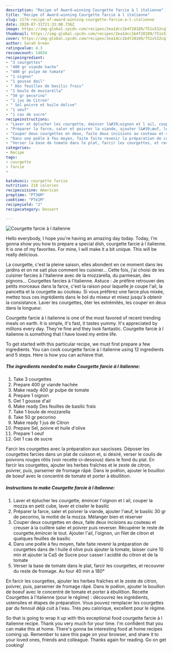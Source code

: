 ```yaml
---
description: "Recipe of Award-winning Courgette farcie à l italienne"
title: "Recipe of Award-winning Courgette farcie à l italienne"
slug: 1174-recipe-of-award-winning-courgette-farcie-a-l-italienne
date: 2020-07-31T21:33:00.736Z
image: https://img-global.cpcdn.com/recipes/2ea1dcc1b4f28189/751x532cq70/courgette-farcie-a-l-italienne-photo-principale-de-la-recette.jpg
thumbnail: https://img-global.cpcdn.com/recipes/2ea1dcc1b4f28189/751x532cq70/courgette-farcie-a-l-italienne-photo-principale-de-la-recette.jpg
cover: https://img-global.cpcdn.com/recipes/2ea1dcc1b4f28189/751x532cq70/courgette-farcie-a-l-italienne-photo-principale-de-la-recette.jpg
author: Sarah Green
ratingvalue: 4.3
reviewcount: 14834
recipeingredient:
- "3 courgettes"
- "400 gr viande hache"
- "400 gr pulpe de tomate"
- "1 oignon"
- "1 gousse dail"
- " Des feuilles de basilic frais"
- "1 boule de mozzarella"
- "50 gr pecorino"
- "1 jus de Citron"
- " Sel poivre et huile dolive"
- "1 oeuf"
- "1 cas de sucre"
recipeinstructions:
- "Laver et éplucher les courgette, émincer l&#39;oignon et l ail, couper la mozza en petit cube, laver et ciseler le basilic"
- "Préparer la farce, saler et poivrer la viande, ajouter l&#39;œuf, le basilic 30 gr de pecorino, la moitié de la mozza. Mélanger bien et réserver"
- "Couper deux courgettes en deux, faite deux incisions au couteau et creuser à la cuillère saler et poivrer puis reverser. Récupérer le reste de courgette,émincer le tout. Ajouter l&#39;ail, l&#39;oignon, un filet de citron et quelques feuilles de basilic"
- "Dans une poêle à feu moyen, faite faite revenir la préparation de courgettes dans de l huile d olive puis ajouter la tomate, laisser cuire 10 min et ajouter la CaS de Sucre pour casser l acidité du citron et de la tomate"
- "Verser la base de tomate dans le plat, farcir les courgettes, et recouvrer du reste de fromage. Au four 40 min a 180°"
categories:
- Recipe
tags:
- courgette
- farcie
- 

katakunci: courgette farcie  
nutrition: 218 calories
recipecuisine: American
preptime: "PT36M"
cooktime: "PT41M"
recipeyield: "2"
recipecategory: Dessert

---
```



![Courgette farcie à l italienne](https://img-global.cpcdn.com/recipes/2ea1dcc1b4f28189/751x532cq70/courgette-farcie-a-l-italienne-photo-principale-de-la-recette.jpg)

Hello everybody, I hope you're having an amazing day today. Today, I'm gonna show you how to prepare a special dish, courgette farcie à l italienne. It is one of my favorites. For mine, I will make it a bit unique. This will be really delicious.

La courgette, c&#39;est la pleine saison, elles abondent en ce moment dans les jardins et on ne sait plus comment les cuisiner… Cette fois, j&#39;ai choisi de les cuisiner farcies à l&#39;italienne avec de la mozzarella, du parmesan, des pignons… Courgettes farcies à l&#39;italienne. Astuce : Je préfère retrouver des petits morceaux dans la farce, c&#39;est la raison pour laquelle je coupe l&#39;ail, la pancetta et la courgette au couteau. Si vous préférez une farce plus mixée, mettez tous ces ingrédients dans le bol du mixeur et mixez jusqu&#39;à obtenir la consistance. Laver les courgettes, ôter les extrémités, les couper en deux dans la longueur.

Courgette farcie à l italienne is one of the most favored of recent trending meals on earth. It is simple, it's fast, it tastes yummy. It's appreciated by millions every day. They're fine and they look fantastic. Courgette farcie à l italienne is something that I have loved my entire life.


To get started with this particular recipe, we must first prepare a few ingredients. You can cook courgette farcie à l italienne using 12 ingredients and 5 steps. Here is how you can achieve that.

<!--inarticleads1-->

##### The ingredients needed to make Courgette farcie à l italienne:

1. Take 3 courgettes
1. Prepare 400 gr viande hachée
1. Make ready 400 gr pulpe de tomate
1. Prepare 1 oignon
1. Get 1 gousse d&#39;ail
1. Make ready  Des feuilles de basilic frais
1. Take 1 boule de mozzarella
1. Take 50 gr pecorino
1. Make ready 1 jus de Citron
1. Prepare  Sel, poivre et huile d&#39;olive
1. Prepare 1 oeuf
1. Get 1 cas de sucre


Farcir les courgettes avec la préparation aux saucisses. Déposer les courgettes farcies dans un plat de cuisson et, si désiré, verser le coulis de poivrons rouges rôtis (voir recette ci-dessous) dans le fond du plat. En farcir les courgettes, ajouter les herbes fraîches et le zeste de citron, poivrer, puis, parsemer de fromage râpé. Dans le poêlon, ajouter le bouillon de boeuf avec le concentré de tomate et porter à ébullition. 

<!--inarticleads2-->

##### Instructions to make Courgette farcie à l italienne:

1. Laver et éplucher les courgette, émincer l&#39;oignon et l ail, couper la mozza en petit cube, laver et ciseler le basilic
1. Préparer la farce, saler et poivrer la viande, ajouter l&#39;œuf, le basilic 30 gr de pecorino, la moitié de la mozza. Mélanger bien et réserver
1. Couper deux courgettes en deux, faite deux incisions au couteau et creuser à la cuillère saler et poivrer puis reverser. Récupérer le reste de courgette,émincer le tout. Ajouter l&#39;ail, l&#39;oignon, un filet de citron et quelques feuilles de basilic
1. Dans une poêle à feu moyen, faite faite revenir la préparation de courgettes dans de l huile d olive puis ajouter la tomate, laisser cuire 10 min et ajouter la CaS de Sucre pour casser l acidité du citron et de la tomate
1. Verser la base de tomate dans le plat, farcir les courgettes, et recouvrer du reste de fromage. Au four 40 min a 180°


En farcir les courgettes, ajouter les herbes fraîches et le zeste de citron, poivrer, puis, parsemer de fromage râpé. Dans le poêlon, ajouter le bouillon de boeuf avec le concentré de tomate et porter à ébullition. Recette Courgettes à l&#39;italienne (pour le régime) : découvrez les ingrédients, ustensiles et étapes de préparation. Vous pouvez remplacer les courgettes par du fenouil déjà cuit à l&#39;eau. Très peu calorique, excellent pour le régime. 

So that is going to wrap it up with this exceptional food courgette farcie à l italienne recipe. Thank you very much for your time. I'm confident that you can make this at home. There's gonna be interesting food at home recipes coming up. Remember to save this page on your browser, and share it to your loved ones, friends and colleague. Thanks again for reading. Go on get cooking!
